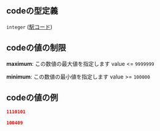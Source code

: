 ## codeの型定義

`integer` ([駅コード](tree_segment-properties-頂点リスト-探索部分木の頂点-properties-駅コード.md))

## codeの値の制限

**maximum**: この数値の最大値を指定します value <= `9999999`

**minimum**: この数値の最小値を指定します value >= `100000`

## codeの値の例

```json
1110101
```

```json
100409
```
